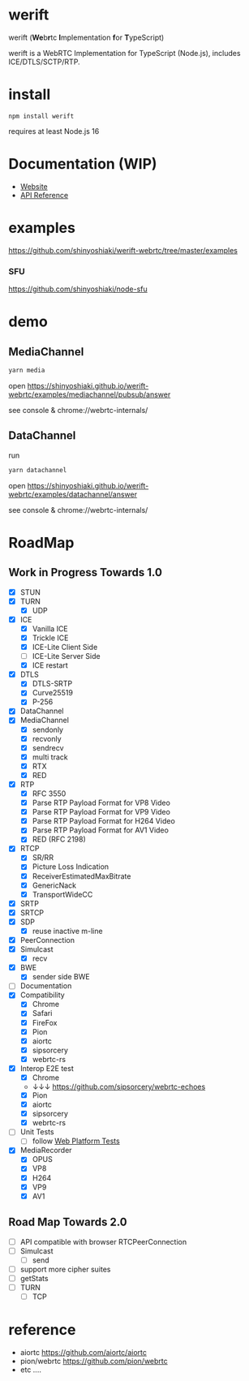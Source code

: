 # werift

werift (**We**b**r**tc **I**mplementation **f**or **T**ypeScript)

werift is a WebRTC Implementation for TypeScript (Node.js), includes ICE/DTLS/SCTP/RTP.

# install

`npm install werift`

requires at least Node.js 16

# Documentation (WIP)

- [Website](https://shinyoshiaki.github.io/werift-webrtc/website/build/)
- [API Reference](https://shinyoshiaki.github.io/werift-webrtc/website/build/docs/api)

# examples

https://github.com/shinyoshiaki/werift-webrtc/tree/master/examples

### SFU

https://github.com/shinyoshiaki/node-sfu

# demo

## MediaChannel

```sh
yarn media
```

open
https://shinyoshiaki.github.io/werift-webrtc/examples/mediachannel/pubsub/answer

see console & chrome://webrtc-internals/

## DataChannel

run

```sh
yarn datachannel
```

open
https://shinyoshiaki.github.io/werift-webrtc/examples/datachannel/answer

see console & chrome://webrtc-internals/

# RoadMap

## Work in Progress Towards 1.0

- [x] STUN
- [x] TURN
  - [x] UDP
- [x] ICE
  - [x] Vanilla ICE
  - [x] Trickle ICE
  - [x] ICE-Lite Client Side
  - [ ] ICE-Lite Server Side
  - [x] ICE restart
- [x] DTLS
  - [x] DTLS-SRTP
  - [x] Curve25519
  - [x] P-256
- [x] DataChannel
- [x] MediaChannel
  - [x] sendonly
  - [x] recvonly
  - [x] sendrecv
  - [x] multi track
  - [x] RTX
  - [x] RED
- [x] RTP
  - [x] RFC 3550
  - [x] Parse RTP Payload Format for VP8 Video
  - [x] Parse RTP Payload Format for VP9 Video
  - [x] Parse RTP Payload Format for H264 Video
  - [x] Parse RTP Payload Format for AV1 Video
  - [x] RED (RFC 2198)
- [x] RTCP
  - [x] SR/RR
  - [x] Picture Loss Indication
  - [x] ReceiverEstimatedMaxBitrate
  - [x] GenericNack
  - [x] TransportWideCC
- [x] SRTP
- [x] SRTCP
- [x] SDP
  - [x] reuse inactive m-line
- [x] PeerConnection
- [x] Simulcast
  - [x] recv
- [x] BWE
  - [x] sender side BWE
- [ ] Documentation
- [x] Compatibility
  - [x] Chrome
  - [x] Safari
  - [x] FireFox
  - [x] Pion
  - [x] aiortc
  - [x] sipsorcery
  - [x] webrtc-rs
- [x] Interop E2E test
  - [x] Chrome
  - ↓↓↓ https://github.com/sipsorcery/webrtc-echoes
  - [x] Pion
  - [x] aiortc
  - [x] sipsorcery
  - [x] webrtc-rs
- [ ] Unit Tests
  - [ ] follow [Web Platform Tests](https://github.com/web-platform-tests/wpt)
- [x] MediaRecorder
  - [x] OPUS
  - [x] VP8
  - [x] H264
  - [x] VP9
  - [x] AV1

## Road Map Towards 2.0

- [ ] API compatible with browser RTCPeerConnection
- [ ] Simulcast
  - [ ] send
- [ ] support more cipher suites
- [ ] getStats
- [ ] TURN
  - [ ] TCP

# reference

- aiortc https://github.com/aiortc/aiortc
- pion/webrtc https://github.com/pion/webrtc
- etc ....
